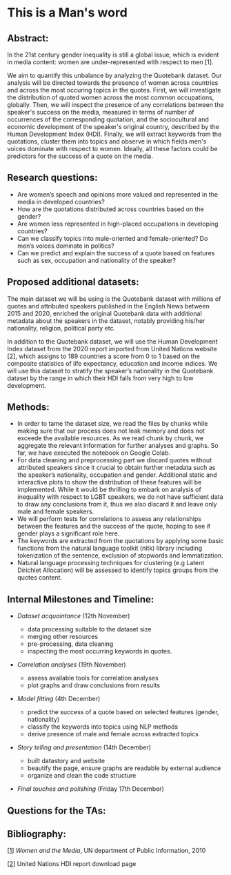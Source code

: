 # This is a Man's word

## Abstract: 

In the 21st century gender inequality is still a global issue, which is evident in media content: women are under-represented with respect to men [1].

We aim to quantify this unbalance by analyzing the Quotebank dataset. Our analysis will be directed towards the presence of women across countries and across the most occuring topics in the quotes. First, we will investigate the distribution of quoted women across the most common occupations, globally. 
Then, we will inspect the presence of any correlations between the speaker's success on the media, measured in terms of number of occurrences of the corresponding quotation, 
and the  sociocultural and economic development of the speaker's original country, described by the Human Development Index (HDI). 
Finally, we will extract keywords from the quotations, cluster them into topics and observe in which fields 
men's voices dominate with respect to women. Ideally, all these factors could be predictors for the success of a quote on the media.


## Research questions: 
-	Are women’s speech and opinions more valued and represented in the media in developed countries? 
-	How are the quotations distributed across countries based on the gender?
-	Are women less represented in high-placed occupations in developing countries? 
-	Can we classify topics into male-oriented and female-oriented? Do men’s voices dominate in politics?
-	Can we predict and explain the success of a quote based on features such as sex, occupation and nationality of the speaker?

## Proposed additional datasets: 
The main dataset we will be using is the Quotebank dataset with millions of quotes and attributed speakers published in the English News between 2015 and 2020, enriched the original Quotebank data with 
additional metadata about the speakers in the dataset, notably providing his/her nationality, religion, political party etc.

In addition to the Quotebank dataset, we will use the Human Development Index dataset from the 2020 report imported from United Nations website [2], which assigns to 189 countries a score from 0 to 1 based on the composite statistics 
of life expectancy, education and income indices. We will use this dataset to stratify the speaker’s nationality in the Quotebank dataset by the range in which their HDI falls 
from very high to low development.

## Methods: 
- In order to tame the dataset size, we read the files by chunks while making sure that our process does not leak memory and does not exceede the available resources. As we read chunk by chunk, we aggregate the relevant information for further analyses and graphs. So far, we have executed the notebook on Google Colab.
- For data cleaning and preprocessing part we discard quotes without attributed speakers since it crucial to obtain further metadata such as the speaker’s nationality, occupation and gender. Additional static and interactive plots to show the distribution of these features will be implemented. While it would be thrilling to embark on analysis of inequality with respect to LGBT speakers, we do not have sufficient data to draw any conclusions from it, thus we also discard it and leave only male and female speakers.
- We will perform tests for correlations to assess any relationships between the features and the success of the quote, hoping to see if gender plays a significant role here.
-	The keywords are extracted from the quotations by applying some basic functions from the natural language toolkit (nltk) library including tokenization of the sentence, exclusion of stopwords and lemmatization.
-	Natural language processing techniques for clustering (e.g Latent Dirichlet Allocation) will be assessed to identify topics groups from the quotes content. 

## Internal Milestones and Timeline:

- *Dataset acquaintance* (12th November)
    - data processing suitable to the dataset size
    - merging other resources
    - pre-processing, data cleaning
    - inspecting the most occurring keywords in quotes. 

- *Correlation analyses* (19th November)
    - assess available tools for correlation analyses
    - plot graphs and draw conclusions from results

- *Model fitting* (4th December)
    - predict the success of a quote based on selected features (gender, nationality)
    - classify the keywords into topics using NLP methods
    - derive presence of male and female across extracted topics

- *Story telling and presentation* (14th December)
    - built datastory and website
    - beautify the page, ensure graphs are readable by external audience 
    - organize and clean the code structure

-	*Final touches and polishing* (Friday 17th December)


## Questions for the TAs: 



## Bibliography:

[[1](https://www.un.org/womenwatch/beijing15/Women_and_the_media_preliminary_brief.pdf)] *Women and the Media*, UN department of Public Information, 2010

[[2](http://hdr.undp.org/en/content/download-data)] United Nations HDI report download page
